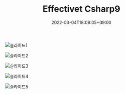 ﻿---
title: "Effectivet Csharp9"
date: 2022-03-04T18:09:05+09:00
tags: ["Effective Csharp"]
categories: ["effectivecsharp"]
series: [""]
chapter: [""]
author: [""]
ShowReadingTime: true
ShowBreadCrumbs: false
ShowPostNavLinks: true
ShowCodeCopyButtons: true
ShowCreativeCommons: true
showToc: true
TocOpen: false
comments: true
disableShare: false
searchHidden: false
cover:
  hidden: true
  image: "/logo/logo-csharp.png"
  alt: ""

draft: false
---

![슬라이드1](/images/Effective/Effective9_1.PNG)

![슬라이드2](/images/Effective/Effective9_2.PNG)

![슬라이드3](/images/Effective/Effective9_3.PNG)

![슬라이드4](/images/Effective/Effective9_4.PNG)

![슬라이드5](/images/Effective/Effective9_5.PNG)
